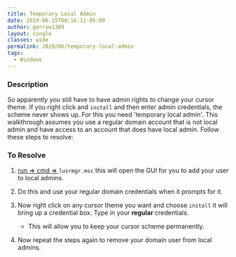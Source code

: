 ```yaml
---
title: Temporary Local Admin
date: 2019-06-15T00:16:11-05:00
author: gerryw1389
layout: single
classes: wide
permalink: 2019/06/temporary-local-admin
tags:
  - Windows
---
```

<!--more-->

### Description

So apparently you still have to have admin rights to change your cursor theme. If you right click and `install` and then enter admin credentials, the scheme never shows up. For this you need 'temporary local admin'. This walkthrough assumes you use a regular domain account that is not local admin and have access to an account that does have local admin. Follow these steps to resolve:

### To Resolve

1. [run => cmd => ](https://automationadmin.com/2016/05/command-prompt-overview/) `lusrmgr.msc` this will open the GUI for you to add your user to local admins.

2. Do this and use your regular domain credentials when it prompts for it. 

3. Now right click on any cursor theme you want and choose `install` it will bring up a credential box. Type in your **regular** credentials.

   - This will allow you to keep your cursor scheme permanently.

4. Now repeat the steps again to remove your domain user from local admins.